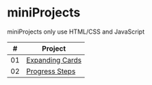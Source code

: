 # miniProjects
miniProjects only use HTML/CSS and JavaScript

| # | Project |
|--- | --- |
| 01 | [Expanding Cards](https://github.com/Tourscholar/miniProjects/tree/master/expandCards) |
| 02 | [Progress Steps](https://github.com/Tourscholar/miniProjects/tree/master/progressSteps) |
